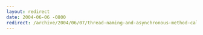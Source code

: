 ```yaml
---
layout: redirect
date: 2004-06-06 -0800
redirect: /archive/2004/06/07/thread-naming-and-asynchronous-method-calls.aspx/
---
```

